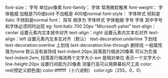 font-size：  字号  单位px像素
font-family：   字体 常用微软雅黑
font-weight：  字体粗细 加粗是700或bold 不加粗是 400或normal 
font-style：  字体样式 倾斜是italic  不倾斜是normal
font： 简写 顺序为  字体样式 字体粗细  字号  字体 其中字号和字体必须同时出现  eg: font:italic 700  20px "Microsoft yahei"
text-align：center 设置元素内文本居中对齐
text-align：right 设置元素内文本右对齐
text-align：left  设置元素内文本左对齐（默认）
text-decoration:underline 下划线
text-decoration:overline 上划线
text-decoration:line-through 删除线 一般属性值为none  默认没有装饰线
text-indent:20px;段落首行缩进20像素 可以为负值
text-indent:2em; 段落首行缩进两个文字大小  em 是相对单位 表示一个文字大小
line-height:20px 设置行间距为20像素  测量行高可以用屏幕标尺工具
color: red(预定义颜色值)
color:#ffffff（十六进制）
color:rgb（255，0，0）

